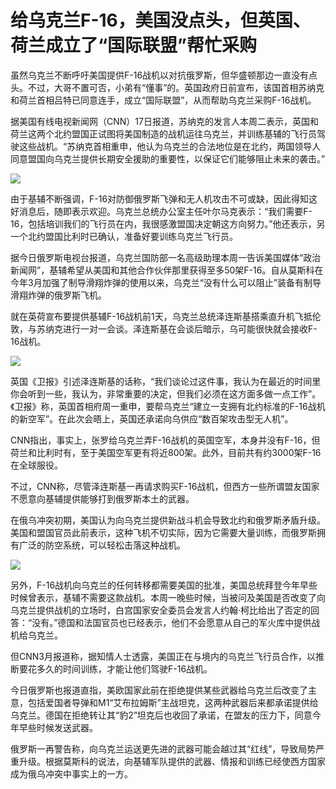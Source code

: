 # 给乌克兰F-16，美国没点头，但英国、荷兰成立了“国际联盟”帮忙采购

虽然乌克兰不断呼吁美国提供F-16战机以对抗俄罗斯，但华盛顿那边一直没有点头。不过，大哥不置可否，小弟有“懂事”的。英国政府日前宣布，该国首相苏纳克和荷兰首相吕特已同意连手，成立“国际联盟”，从而帮助乌克兰采购F-16战机。

据美国有线电视新闻网（CNN）17日报道，苏纳克的发言人本周二表示，英国和荷兰这两个北约盟国正试图将美国制造的战机运往乌克兰，并训练基辅的飞行员驾驶这些战机。“苏纳克首相重申，他认为乌克兰的合法地位是在北约，两国领导人同意盟国向乌克兰提供长期安全援助的重要性，以保证它们能够阻止未来的袭击。”

![](https://inews.gtimg.com/om_bt/O3W8N0mPhIWURQFUeHiaxaAPP9aSxefEGCwRo2WtdzLuAAA/1000)

由于基辅不断强调，F-16对防御俄罗斯飞弹和无人机攻击不可或缺，因此得知这好消息后，随即表示欢迎。乌克兰总统办公室主任叶尔马克表示：“我们需要F-16，包括培训我们的飞行员在内，我很感激盟国决定朝这方向努力。”他还表示，另一个北约盟国比利时已确认，准备好要训练乌克兰飞行员。

据今日俄罗斯电视台报道，乌克兰国防部一名高级助理本周一告诉美国媒体“政治新闻网”，基辅希望从美国和其他合作伙伴那里获得至多50架F-16。自从莫斯科在今年3月加强了制导滑翔炸弹的使用以来，乌克兰“没有什么可以阻止”装备有制导滑翔炸弹的俄罗斯飞机。

就在英荷宣布要提供基辅F-16战机前1天，乌克兰总统泽连斯基搭乘直升机飞抵伦敦，与苏纳克进行一对一会谈。泽连斯基在会谈后暗示，乌可能很快就会接收F-16战机。

![](https://inews.gtimg.com/om_bt/O6N7NtlQoq1WLEV5sE3yXfwoOeper9ckjfbPISN2idPzkAA/1000)

英国《卫报》引述泽连斯基的话称，“我们谈论过这件事，我认为在最近的时间里你会听到一些，我认为，非常重要的决定，但我们必须在这方面多做一点工作”。《卫报》称，英国首相府周一重申，要帮乌克兰“建立一支拥有北约标准的F-16战机的新空军”。在此次会晤上，英国还承诺向乌供应“数百架攻击型无人机”。

CNN指出，事实上，张罗给乌克兰弄F-16战机的英国空军，本身并没有F-16，但荷兰和比利时有，至于美国空军更有将近800架。此外，目前共有约3000架F-16在全球服役。

不过，CNN称，尽管泽连斯基一再请求购买F-16战机，但西方一些所谓盟友国家不愿意向基辅提供能够打到俄罗斯本土的武器。

在俄乌冲突初期，美国认为向乌克兰提供新战斗机会导致北约和俄罗斯矛盾升级。美国和盟国官员此前表示，这种飞机不切实际，因为它需要大量训练，而俄罗斯拥有广泛的防空系统，可以轻松击落这种战机。

![](https://inews.gtimg.com/om_bt/OvplqtzLBVzdddc3r77LZrpnj31z8uNbWfLdPkv9bL2dsAA/1000)

另外，F-16战机向乌克兰的任何转移都需要美国的批准，美国总统拜登今年早些时候曾表示，基辅不需要这款战机。本周一晚些时候，当被问及美国是否改变了向乌克兰提供战机的立场时，白宫国家安全委员会发言人约翰·柯比给出了否定的回答：“没有。”德国和法国官员也已经表示，他们不会愿意从自己的军火库中提供战机给乌克兰。

但CNN3月报道称，据知情人士透露，美国正在与境内的乌克兰飞行员合作，以推断要花多久的时间训练，才能让他们驾驶F-16战机。

今日俄罗斯也报道直指，美欧国家此前在拒绝提供某些武器给乌克兰后改变了主意，包括爱国者导弹和M1“艾布拉姆斯”主战坦克，这两种武器后来都承诺提供给乌克兰。德国在拒绝转让其“豹2”坦克后也收回了承诺，在盟友的压力下，同意今年早些时候发送武器。

俄罗斯一再警告称，向乌克兰运送更先进的武器可能会越过其“红线”，导致局势严重升级。根据莫斯科的说法，向基辅军队提供的武器、情报和训练已经使西方国家成为俄乌冲突中事实上的一方。

